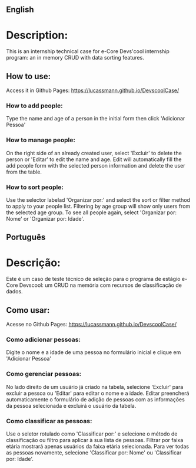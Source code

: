## English

# Description:

This is an internship technical case for e-Core Devs'cool internship program: an in memory CRUD with data sorting features.

## How to use:

Access it in Github Pages: https://lucassmann.github.io/DevscoolCase/

### How to add people:

Type the name and age of a person in the initial form then click 'Adicionar Pessoa'

### How to manage people:

On the right side of an already created user, select 'Excluir' to delete the person or 'Editar' to edit the name and age. 
Edit will automatically fill the add people form with the selected person information and delete the user from the table.

### How to sort people:

Use the selector labelad 'Organizar por:' and select the sort or filter method to apply to your people list.
Filtering by age group will show only users from the selected age group. To see all people again, select 'Organizar por: Nome' or 'Organizar por: Idade'.

## Português

# Descrição:

Este é um caso de teste técnico de seleção para o programa de estágio e-Core Devscool: um CRUD na memória com recursos de classificação de dados.

## Como usar:

Acesse no Github Pages: https://lucassmann.github.io/DevscoolCase/

### Como adicionar pessoas:

Digite o nome e a idade de uma pessoa no formulário inicial e clique em 'Adicionar Pessoa'

### Como gerenciar pessoas:

No lado direito de um usuário já criado na tabela, selecione 'Excluir' para excluir a pessoa ou 'Editar' para editar o nome e a idade.
Editar preencherá automaticamente o formulário de adição de pessoas com as informações da pessoa selecionada e excluirá o usuário da tabela.

### Como classificar as pessoas:

Use o seletor rotulado como 'Classificar por:' e selecione o método de classificação ou filtro para aplicar à sua lista de pessoas.
Filtrar por faixa etária mostrará apenas usuários da faixa etária selecionada. Para ver todas as pessoas novamente, selecione 'Classificar por: Nome' ou 'Classificar por: Idade'.

